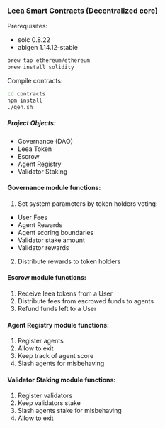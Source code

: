 ### Leea Smart Contracts (Decentralized core)

Prerequisites:

* solc 0.8.22
* abigen 1.14.12-stable

```sh
brew tap ethereum/ethereum
brew install solidity
```

Compile contracts:

```sh
cd contracts
npm install
./gen.sh
```

##### Project Objects:
* Governance (DAO) 
* Leea Token
* Escrow
* Agent Registry 
* Validator Staking

#### Governance module functions:

1. Set system parameters by token holders voting:
* User Fees
* Agent Rewards
* Agent scoring boundaries
* Validator stake amount
* Validator rewards

2. Distribute rewards to token holders

#### Escrow module functions:

1. Receive leea tokens from a User
2. Distribute fees from escrowed funds to agents
3. Refund funds left to a User

#### Agent Registry module functions:

1. Register agents
2. Allow to exit
3. Keep track of agent score
4. Slash agents for misbehaving

#### Validator Staking module functions:

1. Register validators
2. Keep validators stake
3. Slash agents stake for misbehaving 
4. Allow to exit

